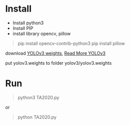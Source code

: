 # Install

- Install python3
- Install PIP
- install library opencv, pillow
> pip install opencv-contrib-python3
> pip install pillow

download [YOLOv3 weights](https://pjreddie.com/media/files/yolov3.weights), [Read More YOLOv3](https://pjreddie.com/darknet/yolo/)

put yolov3.weights to folder yolov3/yolov3.weights

# Run
> python3 TA2020.py

or

> python TA2020.py
